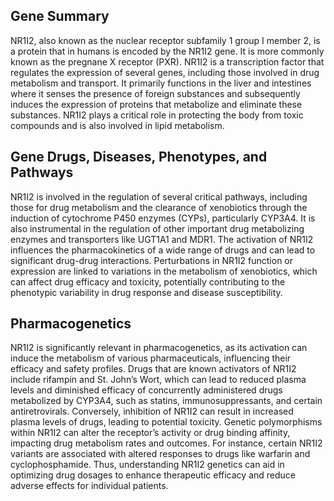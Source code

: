 ## Gene Summary
NR1I2, also known as the nuclear receptor subfamily 1 group I member 2, is a protein that in humans is encoded by the NR1I2 gene. It is more commonly known as the pregnane X receptor (PXR). NR1I2 is a transcription factor that regulates the expression of several genes, including those involved in drug metabolism and transport. It primarily functions in the liver and intestines where it senses the presence of foreign substances and subsequently induces the expression of proteins that metabolize and eliminate these substances. NR1I2 plays a critical role in protecting the body from toxic compounds and is also involved in lipid metabolism.

## Gene Drugs, Diseases, Phenotypes, and Pathways
NR1I2 is involved in the regulation of several critical pathways, including those for drug metabolism and the clearance of xenobiotics through the induction of cytochrome P450 enzymes (CYPs), particularly CYP3A4. It is also instrumental in the regulation of other important drug metabolizing enzymes and transporters like UGT1A1 and MDR1. The activation of NR1I2 influences the pharmacokinetics of a wide range of drugs and can lead to significant drug-drug interactions. Perturbations in NR1I2 function or expression are linked to variations in the metabolism of xenobiotics, which can affect drug efficacy and toxicity, potentially contributing to the phenotypic variability in drug response and disease susceptibility.

## Pharmacogenetics
NR1I2 is significantly relevant in pharmacogenetics, as its activation can induce the metabolism of various pharmaceuticals, influencing their efficacy and safety profiles. Drugs that are known activators of NR1I2 include rifampin and St. John’s Wort, which can lead to reduced plasma levels and diminished efficacy of concurrently administered drugs metabolized by CYP3A4, such as statins, immunosuppressants, and certain antiretrovirals. Conversely, inhibition of NR1I2 can result in increased plasma levels of drugs, leading to potential toxicity. Genetic polymorphisms within NR1I2 can alter the receptor’s activity or drug binding affinity, impacting drug metabolism rates and outcomes. For instance, certain NR1I2 variants are associated with altered responses to drugs like warfarin and cyclophosphamide. Thus, understanding NR1I2 genetics can aid in optimizing drug dosages to enhance therapeutic efficacy and reduce adverse effects for individual patients.